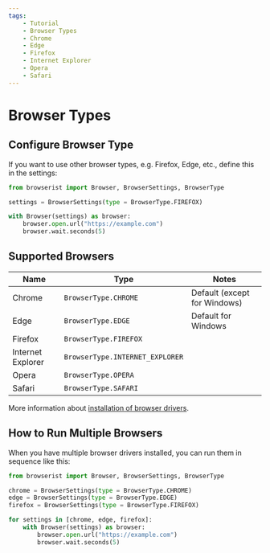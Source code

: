 ```yaml
---
tags:
    - Tutorial
    - Browser Types
    - Chrome
    - Edge
    - Firefox
    - Internet Explorer
    - Opera
    - Safari
---
```


# Browser Types
## Configure Browser Type
If you want to use other browser types, e.g. Firefox, Edge, etc., define this in the settings:

```python linenums="1"
from browserist import Browser, BrowserSettings, BrowserType

settings = BrowserSettings(type = BrowserType.FIREFOX)

with Browser(settings) as browser:
    browser.open.url("https://example.com")
    browser.wait.seconds(5)
```

## Supported Browsers
| Name              | Type                            | Notes                        |
| ----------------- | ------------------------------- | ---------------------------- |
| Chrome            | `BrowserType.CHROME`            | Default (except for Windows) |
| Edge              | `BrowserType.EDGE`              | Default for Windows          |
| Firefox           | `BrowserType.FIREFOX`           |                              |
| Internet Explorer | `BrowserType.INTERNET_EXPLORER` |                              |
| Opera             | `BrowserType.OPERA`             |                              |
| Safari            | `BrowserType.SAFARI`            |                              |

More information about [installation of browser drivers](../../getting-started/browser-drivers.md).

## How to Run Multiple Browsers
When you have multiple browser drivers installed, you can run them in sequence like this:

```python linenums="1"
from browserist import Browser, BrowserSettings, BrowserType

chrome = BrowserSettings(type = BrowserType.CHROME)
edge = BrowserSettings(type = BrowserType.EDGE)
firefox = BrowserSettings(type = BrowserType.FIREFOX)

for settings in [chrome, edge, firefox]:
    with Browser(settings) as browser:
        browser.open.url("https://example.com")
        browser.wait.seconds(5)
```
